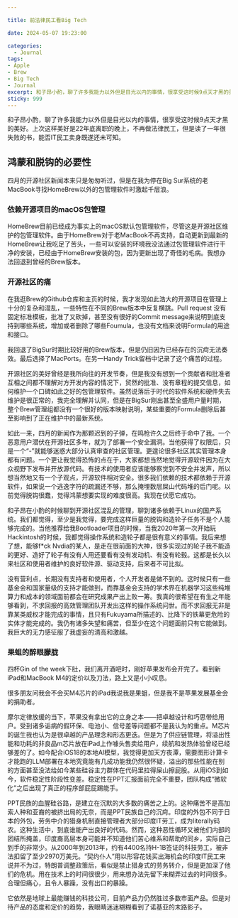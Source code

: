 ```yaml
---

title: 前法律民工看Big Tech

date: 2024-05-07 19:23:00

categories:
  - Journal
tags: 
- Apple
- Brew
- Big Tech
- Journal
excerpt: 和子昂小酌，聊了许多我能力以外但是目光以内的事情，很享受这时候9点天才黑的美好。上次这样美好是22年底离职的晚上，不再做法律民工，但是读了一年很失败的书，能否IT民工卖身既遂还未可知。
sticky: 999
---
```

和子昂小酌，聊了许多我能力以外但是目光以内的事情，很享受这时候9点天才黑的美好。上次这样美好是22年底离职的晚上，不再做法律民工，但是读了一年很失败的书，能否IT民工卖身既遂还未可知。
## 鸿蒙和脱钩的必要性
四月的开源社区新闻本来只是匆匆听过，但是在我为停在Big Sur系统的老MacBook寻找HomeBrew以外的包管理软件时激起千层浪。
### 依赖开源项目的macOS包管理
HomeBrew目前已经成为事实上的macOS默认包管理软件，尽管这是开源社区维护的包管理软件。由于HomeBrew对于老MacBook不再支持，自动更新到最新的HomeBrew让我吃足了苦头，一些可以安装的环境我没法通过包管理软件进行干净的安装，已经由于HomeBrew安装的包，因为更新出现了奇怪的毛病。我想办法回退到曾经的Brew版本。
### 开源社区的痛
在我逛Brew的Github仓库和主页的时候，我才发现如此浩大的开源项目在管理上十分的复杂和混乱，一些特性在不同的Brew版本中反复横跳。Pull request 没有固定标准模板，批准了又砍掉，甚至没有很好的Commit message来说明到底支持到哪些系统，增加或者删除了哪些Foumula，也没有文档来说明Formula的用途和接口。

我回退了BigSur时期比较好用的Brew版本，但是仍旧因为已经存在的沉疴无法奏效。最后选择了MacPorts。在另一Handy Trick留档中记录了这个痛苦的过程。

开源社区的美好曾经是我所向往的开发节奏，但是我没有想到一个贡献者和批准者互相之间都不理解对方开发内容的情况下，贸然的批准、没有章程的提交信息，如何维护一个口碑如此之好的包管理软件。虽然说落后于时代的软件系统和硬件失去维护是很正常的，我完全理解并认同，但是在BigSur刚出甚至全盛用户量时期，整个Brew管理组都没有一个很好的版本映射说明，某些重要的Formula删除后甚至影响到了正在维护中的最新系统。

如此一来，四月的新闻作为那颗迟到的子弹，在鸣枪许久之后终于命中了我。一个恶意用户潜伏在开源社区多年，就为了部署一个安全漏洞。当他获得了权限后，只是一个“-”就能够迷惑大部分认真审查的社区管理。更遑论很多社区其实管理本身都有问题。一个更让我觉得恐怖的点在于，大家都想当然地觉得开源软件因为在大众视野下发布并开放源代码。有技术的使用者应该能够察觉到不安全并发声，所以想当然地又有一个子观点，开源软件相对安全。很多我们依赖的技术都依赖于开源软件，如果说一个逃逸字符的疏漏还不够，那么掩埋数层屎山代码堆的后门呢。以前觉得脱钩很蠢，觉得鸿蒙想要实现的难度很高。我现在伏愿它成功。

和子昂在小酌的时候聊到开源社区混乱的管理，聊到诸多依赖于Linux的国产系统。我们都觉得，至少是我觉得，要完成这样巨量的脱钩和造轮子任务不是个人能够完成的。当他推荐给我Bootloader项目的时候，当我2020年第一次开始玩Hackintosh的时候，我都觉得操作系统和造轮子都是很有意义的事情。我后来想了想，能够f*ck Nvdia的某人，是走在很前面的大神，很多实现过的轮子我不能造的更好、造好了轮子有没有人用还要看有没有发动机、有没有轮毂。这都是长久以来社区和使用者维护的良好软件源、驱动支持，后来者不可比拟。

没有营利点，长期没有支持者和使用者，个人开发者是做不到的。这时候只有一些基金会和国家量级的支持才能做到，而靠基金会支持的学术界在机器学习这些纯堆算力和成本的领域面前都会在研究成果产出上败一筹。我真的很希望在有生之年能够看到，不求回报的高效管理团队开发出这样的操作系统问世。而不求回报无非是靠某类威权才能完成的事情，且只有Fukuyama所描述的、比降下的铁幕更危险的实体才能完成的。我仍有诸多失望和痛苦，但至少在这个问题面前只有它能做到。我巨大的无力感征服了我虚妄的清高和激越。

### 果蛆的醉眼朦胧
四杯Gin of the week下肚，我们离开酒吧时，刚好苹果发布会开完了。看到新iPad和MacBook M4的定价以及刀法，路上又是小小叹息。

很多朋友问我会不会买M4芯片的iPad我说我是果蛆，但是我不是苹果发展基金会的捐助者。

摩尔定律放缓的当下，苹果没有拿出它的立身之本——把卓越设计和巧思带给用户。受到诸多诟病的假环保、电池小、信号差等问题都不是我认为的重点。M芯片的诞生我也认为是很卓越的产品理念和形态更迭。但是为了供应链管理，将溢出性能和功耗的非良品m芯片放在iPad上作噱头售卖给用户，续航和发热体验曾经已经够差的了。如今配合iOS18的本地AI模型，我觉得更加天方夜潭，需要图形计算卡才能跑的LLM部署在本地究竟能有几成功能我仍然很怀疑，溢出的那些性能在别的方面甚至没法给如今某些硅谷主力群体在代码里拉得屎山擦屁股。从用iOS到如今，软件稳定性阶段性变差。稳定性在PPT汇报面前完全不重要，团队构成“微软化”之后出现了真正的程序部屁屁踢能手。

PPT民族的血腥硅谷路，是建立在沉默的大多数的痛苦之上的。这种痛苦不是高加索人种和亚裔的被挤出局的无奈，而是PPT民族自己的沉疴。印度的外包不同于日本的外包，劳务中介的猎身机制直接管理者大部分印度IT劳工，成为literally码农。这种生活中，到底谁能产出良好的代码。然而，这种恶性循环又被他们内部的团结所掩盖，印度裔高层本身可能并不知道他们苦心维系和帮助的同乡，实际自己到手的非常少。从2000年到2013年，约有4400名持H-1B签证的科技劳工，被非法扣留了至少2970万美元。“契约仆人”用以形容花钱买出海机会的印度IT民工来说并不为过，特朗普调整政策后，看似是禁止猎身式的劳务转介，但是更加深了他们的危机。用在技术上的时间很很少，用来想办法先留下来糊弄过去的时间很多。合理但痛心，且令人暴躁，没有出口的暴躁。 

它依然是地球上最能赚钱的科技公司，目前产品力仍然胜过多数市面产品。但是对待产品的态度和定价的趋势，我眼睛迷迷糊糊看到了诺基亚的末路影子。
